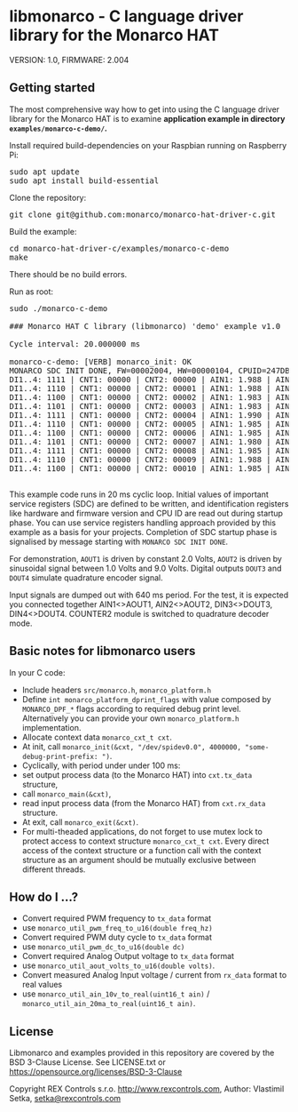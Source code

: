 # libmonarco - C language driver library for the Monarco HAT

VERSION: 1.0, FIRMWARE: 2.004

## Getting started

The most comprehensive way how to get into using the C language driver library for the Monarco HAT is to examine **application example in directory `examples/monarco-c-demo/`.**

Install required build-dependencies on your Raspbian running on Raspberry Pi:

<pre>
sudo apt update
sudo apt install build-essential 
</pre>

Clone the repository:

<pre>
git clone git@github.com:monarco/monarco-hat-driver-c.git
</pre>

Build the example:

<pre>
cd monarco-hat-driver-c/examples/monarco-c-demo
make
</pre>

There should be no build errors.

Run as root:

<pre>
sudo ./monarco-c-demo

### Monarco HAT C library (libmonarco) 'demo' example v1.0

Cycle interval: 20.000000 ms

monarco-c-demo: [VERB] monarco_init: OK
MONARCO SDC INIT DONE, FW=00002004, HW=00000104, CPUID=247DBC0257516B45
DI1..4: 1111 | CNT1: 00000 | CNT2: 00000 | AIN1: 1.988 | AIN2: 5.333
DI1..4: 1110 | CNT1: 00000 | CNT2: 00001 | AIN1: 1.988 | AIN2: 5.717
DI1..4: 1100 | CNT1: 00000 | CNT2: 00002 | AIN1: 1.983 | AIN2: 6.100
DI1..4: 1101 | CNT1: 00000 | CNT2: 00003 | AIN1: 1.983 | AIN2: 6.466
DI1..4: 1111 | CNT1: 00000 | CNT2: 00004 | AIN1: 1.990 | AIN2: 6.823
DI1..4: 1110 | CNT1: 00000 | CNT2: 00005 | AIN1: 1.985 | AIN2: 7.158
DI1..4: 1100 | CNT1: 00000 | CNT2: 00006 | AIN1: 1.985 | AIN2: 7.485
DI1..4: 1101 | CNT1: 00000 | CNT2: 00007 | AIN1: 1.980 | AIN2: 7.785
DI1..4: 1111 | CNT1: 00000 | CNT2: 00008 | AIN1: 1.985 | AIN2: 8.044
DI1..4: 1110 | CNT1: 00000 | CNT2: 00009 | AIN1: 1.988 | AIN2: 8.276
DI1..4: 1100 | CNT1: 00000 | CNT2: 00010 | AIN1: 1.985 | AIN2: 8.479

</pre>

This example code runs in 20 ms cyclic loop. Initial values of important service registers (SDC) are defined to be written, and identification registers like hardware and firmware version and CPU ID are read out during startup phase. You can use service registers handling approach provided by this example as a basis for your projects. Completion of SDC startup phase is signalised by message starting with `MONARCO SDC INIT DONE`.

For demonstration, `AOUT1` is driven by constant 2.0 Volts, `AOUT2` is driven by sinusoidal signal between 1.0 Volts and 9.0 Volts. Digital outputs `DOUT3` and `DOUT4` simulate quadrature encoder signal.

Input signals are dumped out with 640 ms period. For the test, it is expected you connected together AIN1<>AOUT1, AIN2<>AOUT2, DIN3<>DOUT3, DIN4<>DOUT4. COUNTER2 module is switched to quadrature decoder mode.

## Basic notes for libmonarco users

In your C code:

- Include headers `src/monarco.h`, `monarco_platform.h`
- Define `int monarco_platform_dprint_flags` with value composed by `MONARCO_DPF_*` flags according to required debug print level. Alternatively you can provide your own `monarco_platform.h` implementation.
- Allocate context data `monarco_cxt_t cxt`.
- At init, call `monarco_init(&cxt, "/dev/spidev0.0", 4000000, "some-debug-print-prefix: ")`.
- Cyclically, with period under under 100 ms:
 - set output process data (to the Monarco HAT) into `cxt.tx_data` structure,
 - call `monarco_main(&cxt)`,
 - read input process data (from the Monarco HAT) from `cxt.rx_data` structure.
- At exit, call `monarco_exit(&cxt)`.
- For multi-theaded applications, do not forget to use mutex lock to protect access to context structure `monarco_cxt_t cxt`. Every direct access of the context structure or a function call with the context structure as an argument should be mutually exclusive between different threads.   

## How do I ...?

* Convert required PWM frequency to `tx_data` format
 * use `monarco_util_pwm_freq_to_u16(double freq_hz)`
* Convert required PWM duty cycle to `tx_data` format
 * use `monarco_util_pwm_dc_to_u16(double dc)`
* Convert required Analog Output voltage to `tx_data` format
 * use `monarco_util_aout_volts_to_u16(double volts)`.
* Convert measured Analog Input voltage / current from `rx_data` format to real values
 * use `monarco_util_ain_10v_to_real(uint16_t ain)` / `monarco_util_ain_20ma_to_real(uint16_t ain)`.

## License

Libmonarco and examples provided in this repository are covered by the BSD 3-Clause License. See LICENSE.txt or https://opensource.org/licenses/BSD-3-Clause

Copyright REX Controls s.r.o. http://www.rexcontrols.com, Author: Vlastimil Setka, <setka@rexcontrols.com>
